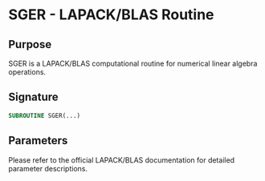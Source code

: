 # SGER - LAPACK/BLAS Routine

## Purpose

SGER is a LAPACK/BLAS computational routine for numerical linear algebra operations.

## Signature

```fortran
SUBROUTINE SGER(...)
```

## Parameters

Please refer to the official LAPACK/BLAS documentation for detailed parameter descriptions.

